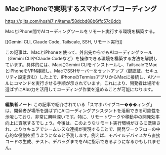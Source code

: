 ## MacとiPhoneで実現するスマホバイブコーディング

https://qiita.com/hoshi7_n/items/58dcbd88b6ffc57c6dcb

MacとiPhone間でAIコーディングツールをリモート実行する環境を構築する。

[[Gemini CLI, Claude Code, Tailscale, SSH, リモート実行]]

この記事は、MacとiPhoneを使って、外出先からでもAIコーディングツール（Gemini CLIやClaude Codeなど）を操作できる環境を構築する方法を解説しています。具体的には、MacにGemini CLIをインストールし、TailscaleでMacとiPhoneをVPN接続し、MacでSSHサーバーをセットアップ（鍵認証、セキュリティ設定含む）した上で、iPhoneのTermiusアプリからMacに接続し、AIツールにコマンドを実行させる手順が示されています。これにより、開発者は場所を選ばずにAIの力を活用してコーディング作業を進めることが可能になります。

---

**編集者ノート**: この記事で紹介されている「スマホバイブコー���ィング」は、開発者が場所を選ばずにAIコーディングアシスタントを活用できる可能性を示唆しており、非常に興味深いです。特に、リモートワークや移動中の開発効率向上に貢献するでしょう。今後は、このようなリモート実行環境がさらに洗練され、よりセキュアでシームレスな連携が実現することで、開発ワークフローの中心的な役割を担うようになると予測します。例えば、モバイルデバイスから直接コードの生成、テスト、デバッグまでをAIに指示できるようになるかもしれません。
